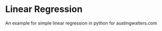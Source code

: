 Linear Regression
=================

An example for simple linear regression in python for austingwalters.com
